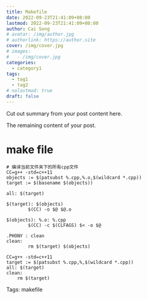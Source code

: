 ```yaml
---
title: Makefile
date: 2022-09-23T21:41:09+08:00
lastmod: 2022-09-23T21:41:09+08:00
author: Cai Song
# avatar: /img/author.jpg
# authorlink: https://author.site
cover: /img/cover.jpg
# images:
#   - /img/cover.jpg
categories:
  - category1
tags:
  - tag1
  - tag2
# nolastmod: true
draft: false
---
```


Cut out summary from your post content here.

<!--more-->

The remaining content of your post.
# make file

```shell
# 编译当前文件夹下的所有cpp文件
CC=g++ -std=c++11
objects := $(patsubst %.cpp,%.o,$(wildcard *.cpp))
target := $(basename $(objects))

all: $(target)

$(target): $(objects)
        $(CC) -o $@ $@.o

$(objects): %.o: %.cpp
        $(CC) -c $(CLFAGS) $< -o $@

.PHONY : clean
clean:
        rm $(target) $(objects)
```

```shell
CC=g++ -std=c++11
target := $(patsubst %.cpp,%,$(wildcard *.cpp))
all: $(target)
clean:
	rm $(target)
```

Tags:
  makefile